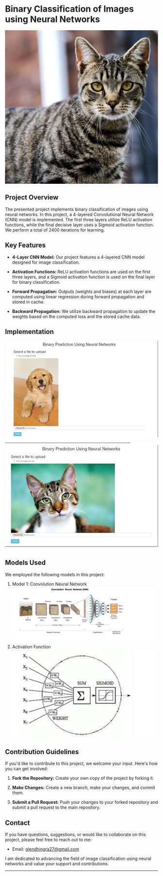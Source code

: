 # Binary Classification of Images using Neural Networks

![Project Image](Images/test_1.jpg)

## Project Overview

The presented project implements binary classification of images using neural networks. In this project, a 4-layered Convolutional Neural Network (CNN) model is implemented. The first three layers utilize ReLU activation functions, while the final decisive layer uses a Sigmoid activation function. We perform a total of 2400 iterations for learning.

## Key Features

- **4-Layer CNN Model:** Our project features a 4-layered CNN model designed for image classification.

- **Activation Functions:** ReLU activation functions are used on the first three layers, and a Sigmoid activation function is used on the final layer for binary classification.

- **Forward Propagation:** Outputs (weights and biases) at each layer are computed using linear regression during forward propagation and stored in cache.

- **Backward Propagation:** We utilize backward propagation to update the weights based on the computed loss and the stored cache data.

## Implementation

![Implementation Image 1](Images/Image1.JPG)

![Implementation Image 1](Images/Image4.JPG)

## Models Used

We employed the following models in this project:

1. Model 1: Convolution Neural Network
![Implementation Image 1](Images/Image2.JPG)

3.  Activation Function
![Implementation Image 1](Images/Image3.JPG)


## Contribution Guidelines

If you'd like to contribute to this project, we welcome your input. Here's how you can get involved:

1. **Fork the Repository:** Create your own copy of the project by forking it.

2. **Make Changes:** Create a new branch, make your changes, and commit them.

3. **Submit a Pull Request:** Push your changes to your forked repository and submit a pull request to the main repository.

## Contact

If you have questions, suggestions, or would like to collaborate on this project, please feel free to reach out to me:

- Email: glendhingra27@gmail.com

I am dedicated to advancing the field of image classification using neural networks and value your support and contributions.

---
